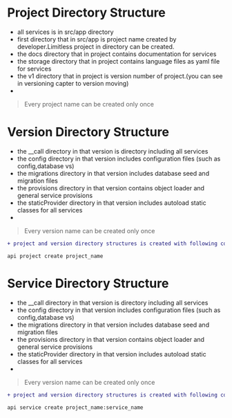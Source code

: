 # Project Directory Structure
* all services is in src/app directory
* first directory that in src/app is project name created by developer.Limitless project in directory can be created.
* the docs directory that in project contains documentation for services
* the storage directory that in project contains language files as yaml file for services
* the v1 directory that in project is version number of project.(you can see in versioning capter to version moving)
*

> Every project name can be created only once

# Version Directory Structure
* the __call directory in that version is directory including all services
* the config directory in that version includes configuration files (such as config,database vs)
* the migrations directory in that version includes database seed and migration files
* the provisions directory in that version contains object loader and general service provisions
* the staticProvider directory in that version includes autoload static classes for all services
*

> Every version name can be created only once

```diff
+ project and version directory structures is created with following command
```

```
api project create project_name

```


# Service Directory Structure
* the __call directory in that version is directory including all services
* the config directory in that version includes configuration files (such as config,database vs)
* the migrations directory in that version includes database seed and migration files
* the provisions directory in that version contains object loader and general service provisions
* the staticProvider directory in that version includes autoload static classes for all services
*

> Every version name can be created only once

```diff
+ project and version directory structures is created with following command
```

```
api service create project_name:service_name

```



